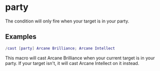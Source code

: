 # party

The condition will only fire when your target is in your party.

## Examples

```lua
/cast [party] Arcane Brilliance; Arcane Intellect
```

This macro will cast Arcane Brilliance when your current target is in your
party. If your target isn't, it will cast Arcane Intellect on it instead.